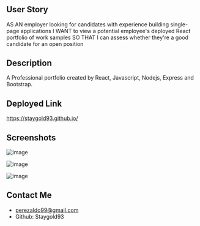 #
## User Story 
AS AN employer looking for candidates with experience building single-page applications
I WANT to view a potential employee's deployed React portfolio of work samples
SO THAT I can assess whether they're a good candidate for an open position


## Description 
A Professional portfolio created by React, Javascript, Nodejs, Express and Bootstrap. 

## Deployed Link
https://staygold93.github.io/


## Screenshots 
![image](https://user-images.githubusercontent.com/112224915/227688768-80375ab0-6af4-49a9-b7ba-2a03e54fd5a8.png)

![image](https://user-images.githubusercontent.com/112224915/227700486-bcf1e21a-4992-4a84-bdcf-0fec4ff5192b.png)

![image](https://user-images.githubusercontent.com/112224915/227700514-1d50a4db-6b08-496f-9124-826f1dc83c06.png)



## Contact Me 
* perezaldo99@gmail.com 
* Github: Staygold93

